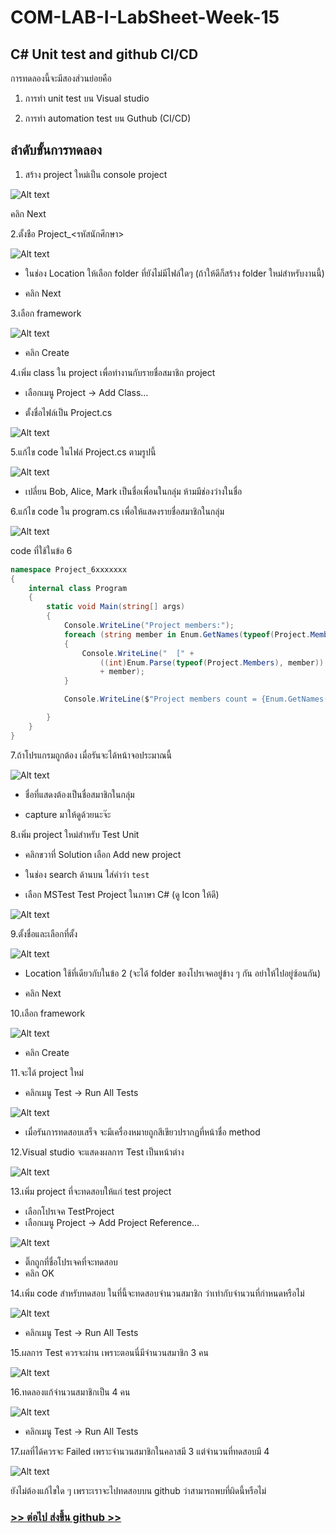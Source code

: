 # COM-LAB-I-LabSheet-Week-15

## C# Unit test and github CI/CD

การทดลองนี้จะมีสองส่วนย่อยคือ 

1. การทำ unit test บน Visual studio

2. การทำ automation test บน Guthub (CI/CD)

## ลำดับขั้นการทดลอง

1. สร้าง project ใหม่เป็น console project

![Alt text](./Pictures/Picture-01.png)

คลิก Next

2.ตั้งชือ Project_<รหัสนักศึกษา>

![Alt text](./Pictures/Picture-02.png)

- ในช่อง Location ให้เลือก folder ที่ยังไม่มีไฟล์ใดๆ (ถ้าให้ดีก็สร้าง folder ใหม่สำหรับงานนี้)

- คลิก Next

3.เลือก framework

![Alt text](./Pictures/Picture-03.png)

- คลิก Create

4.เพิ่ม class ใน project เพื่อทำงานกับรายชื่อสมาชิก project

- เลือกเมนู Project -> Add Class…

- ตั้งชื่อไฟล์เป็น Project.cs

![Alt text](./Pictures/Picture-04.png)

5.แก้ไข code ในไฟล์  Project.cs ตามรูปนี้

![Alt text](./Pictures/Picture-05.png)

- เปลี่ยน Bob, Alice, Mark เป็นชื่อเพื่อนในกลุ่ม ห้ามมีช่องว่างในชื่อ

6.แก้ไข code ใน program.cs เพื่อให้แสดงรายชื่อสมาชิกในกลุ่ม

![Alt text](./Pictures/Picture-06.png)

code ที่ใช้ในข้อ 6

```cs
namespace Project_6xxxxxxx
{
    internal class Program
    {
        static void Main(string[] args)
        {
            Console.WriteLine("Project members:");
            foreach (string member in Enum.GetNames(typeof(Project.Members)))
            {
                Console.WriteLine("  [" + 
                    ((int)Enum.Parse(typeof(Project.Members), member)).ToString() + "]: "
                    + member);
            }

            Console.WriteLine($"Project members count = {Enum.GetNames(typeof(Project.Members)).Length}");

        }
    }
}
```

7.ถ้าโปรแกรมถูกต้อง เมื่อรันจะได้หน้าจอประมาณนี้

![Alt text](./Pictures/Picture-07.png)

- ชื่อที่แสดงต้องเป็นชื่อสมาชิกในกลุ่ม 

- capture มาให้ดูด้วยนะจ๊ะ


8.เพิ่ม project ใหม่สำหรับ Test Unit

- คลิกขวาที่ Solution เลือก Add new project

- ในช่อง search ด้านบน ใส่คำว่า  `test`

- เลือก  MSTest Test Project ในภาษา C# (ดู Icon ให้ดี)

![Alt text](./Pictures/Picture-08.png)

9.ตั้งชื่อและเลือกที่ตั้ง

![Alt text](./Pictures/Picture-09.png)

- Location ใช้ที่เดียวกับในข้อ 2 (จะได้ folder ของโปรเจคอยู่ข้าง ๆ กัน อย่าให้ไปอยู่ซ้อนกัน)

- คลิก Next

10.เลือก framework 

![Alt text](./Pictures/Picture-10.png)

- คลิก Create

11.จะได้ project ใหม่

- คลิกเมนู Test ->  Run All Tests

![Alt text](./Pictures/Picture-11.png)

- เมื่อรันการทดสอบเสร็จ จะมีเครื่องหมายถูกสีเขียวปรากฏที่หน้าชื่อ  method

12.Visual studio จะแสดงผลการ Test เป็นหน้าต่าง

![Alt text](./Pictures/Picture-12.png)

13.เพิ่ม project ที่จะทดสอบให้แก่ test project

- เลือกโปรเจค TestProject
- เลือกเมนู Project -> Add Project Reference...

![Alt text](./Pictures/Picture-13.png)

- ติ๊กถูกที่ชื่อโปรเจคที่จะทดสอบ 
- คลิก OK

14.เพิ่ม code สำหรับทดสอบ ในที่นี้จะทดสอบจำนวนสมาชิก ว่าเท่ากับจำนวนที่กำหนดหรือไม่

![Alt text](./Pictures/Picture-14.png)

- คลิกเมนู Test ->  Run All Tests

15.ผลการ Test ควรจะผ่าน เพราะตอนนี่มีจำนวนสมาชิก 3 คน

![Alt text](./Pictures/Picture-15.png)

16.ทดลองแก้จำนวนสมาชิกเป็น 4 คน

![Alt text](./Pictures/Picture-16.png)

- คลิกเมนู Test ->  Run All Tests

17.ผลที่ได้ควรจะ Failed เพราะจำนวนสมาชิกในคลาสมี 3 แต่จำนวนที่ทดสอบมี 4

![Alt text](./Pictures/Picture-17.png)

ยังไม่ต้องแก้ไขใด ๆ เพราะเราจะไปทดสอบบน github ว่าสามารถพบที่ผิดนี้หรือไม่

### [>> ต่อไป ส่งขึ้น github >>](./Labsheet-1.md)
